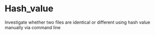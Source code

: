 # Hash_value

Investigate whether two files are identical or different using hash value manually via command line
